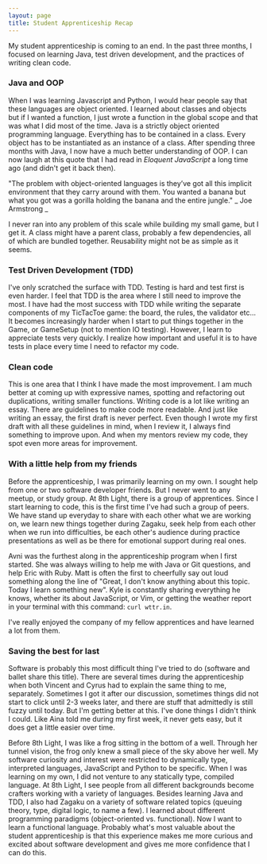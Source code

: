 ```yaml
---
layout: page
title: Student Apprenticeship Recap
---
```


My student apprenticeship is coming to an end. In the past three months, I focused on learning Java, test driven development, and the practices of writing clean code.


### Java and OOP
When I was learning Javascript and Python, I would hear people say that these languages are object oriented. 
I learned about classes and objects but if I wanted a function, I just wrote a function in the global scope and that was what I did most of the time.
Java is a strictly object oriented programming language. Everything has to be contained in a class. Every object has to be instantiated as an instance of a class. After spending three months with Java, I now have a much better understanding of OOP. 
I can now laugh at this quote that I had read in _Eloquent JavaScript_ a long time ago (and didn't get it back then).

"The problem with object-oriented languages is they’ve got all this implicit environment that they carry around with them. 
You wanted a banana but what you got was a gorilla holding the banana and the entire jungle." _ Joe Armstrong _

I never ran into any problem of this scale while building my small game, but I get it.
A class might have a parent class, probably a few dependencies, all of which are bundled together. Reusability might not be as simple as it seems.


### Test Driven Development (TDD)
I've only scratched the surface with TDD. Testing is hard and test first is even harder. I feel that TDD is the area where I still need to improve the most. 
I have had the most success with TDD while writing the separate components of my TicTacToe game: the board, the rules, the validator etc... 
It becomes increasingly harder when I start to put things together in the Game, or GameSetup (not to mention IO testing). 
However, I learn to appreciate tests very quickly. I realize how important and useful it is to have tests in place every time I need to refactor my code.


### Clean code
This is one area that I think I have made the most improvement. 
I am much better at coming up with expressive names, spotting and refactoring out duplications, writing smaller functions.
Writing code is a lot like writing an essay. There are guidelines to make code more readable.
And just like writing an essay, the first draft is never perfect. Even though I wrote my first draft with all these guidelines in mind, 
when I review it, I always find something to improve upon. And when my mentors review my code, they spot even more areas for improvement. 


### With a little help from my friends
Before the apprenticeship, I was primarily learning on my own. I sought help from one or two software developer friends. But I never went to any meetup, or study group.
At 8th Light, there is a group of apprentices. Since I start learning to code, this is the first time I've had such a group of peers. 
We have stand up everyday to share with each other what we are working on, we learn new things together during Zagaku, seek help from each other when we run into difficulties, 
be each other's audience during practice presentations as well as be there for emotional support during real ones.

Avni was the furthest along in the apprenticeship program when I first started. She was always willing to help me with Java or Git questions, and help Eric with Ruby.
Matt is often the first to cheerfully say out loud something along the line of "Great, I don't know anything about this topic. Today I learn something new". 
Kyle is constantly sharing everything he knows, whether its about JavaScript, or Vim, or getting the weather report in your terminal with this command: `curl wttr.in`. 

I've really enjoyed the company of my fellow apprentices and have learned a lot from them. 


### Saving the best for last
Software is probably this most difficult thing I've tried to do (software and ballet share this title).
There are several times during the apprenticeship when both Vincent and Cyrus had to explain the same thing to me, separately. 
Sometimes I got it after our discussion, sometimes things did not start to click until 2-3 weeks later, and there are stuff that admittedly is still fuzzy until today.
But I'm getting better at this. I've done things I didn't think I could. Like Aina told me during my first week, it never gets easy, but it does get a little easier over time.

Before 8th Light, I was like a frog sitting in the bottom of a well. Through her tunnel vision, the frog only knew a small piece of the sky above her well.
My software curiosity and interest were restricted to dynamically type, interpreted languages, JavaScript and Python to be specific.
When I was learning on my own, I did not venture to any statically type, compiled language.
At 8th Light, I see people from all different backgrounds become crafters working with a variety of languages. 
Besides learning Java and TDD, I also had Zagaku on a variety of software related topics (queuing theory, type, digital logic, to name a few).
I learned about different programming paradigms (object-oriented vs. functional). Now I want to learn a functional language. 
Probably what's most valuable about the student apprenticeship is that this experience makes me more curious and excited about software development and gives me more confidence that I can do this. 
